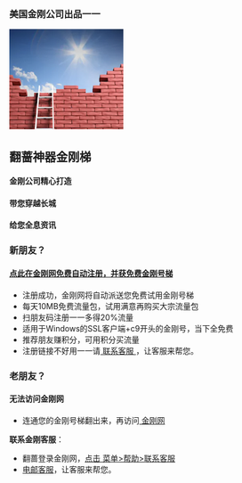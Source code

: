 ### 美国金刚公司出品一一
![image](kklogo-athird.png)
## 翻蔷神器金刚梯

#### 金刚公司精心打造
#### 带您穿越长城
#### 给您全息资讯


### 新朋友？
#### [点此在金刚网免费自动注册，并获免费金刚号梯](https://amazon135.com/midman-test/testfm.php)

- 注册成功，金刚网将自动派送您免费试用金刚号梯
- 每天10MB免费流量包，试用满意再购买大宗流量包
- 扫朋友码注册一一多得20%流量
- 适用于Windows的SSL客户端+c9开头的金刚号，当下全免费
- 推荐朋友赚积分，可用积分买流量
- 注册链接不好用一一请[ 联系客服 ](mailto:cs@a2zitpro.com)，让客服来帮您。

### 老朋友？
#### 无法访问金刚网
* 连通您的金刚号梯翻出来，再访问[ 金刚网 ](https://atozitpro.net/zh)   

**联系金刚客服**：
  * 翻蔷登录金刚网，[点击 菜单>帮助>联系客服](https://www.atozitpro.net/zh/contact-us/)
  * [电邮客服](mailto:cs@a2zitpro.com)，让客服来帮您。




